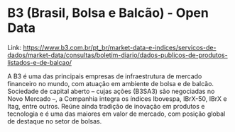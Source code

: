 # B3 (Brasil, Bolsa e Balcão) - Open Data

Link: https://www.b3.com.br/pt_br/market-data-e-indices/servicos-de-dados/market-data/consultas/boletim-diario/dados-publicos-de-produtos-listados-e-de-balcao/

A B3 é uma das principais empresas de infraestrutura de mercado financeiro no mundo, com atuação em ambiente de bolsa e de balcão. Sociedade de capital aberto – cujas ações (B3SA3) são negociadas no Novo Mercado –, a Companhia integra os índices Ibovespa, IBrX-50, IBrX e Itag, entre outros. Reúne ainda tradição de inovação em produtos e tecnologia e é uma das maiores em valor de mercado, com posição global de destaque no setor de bolsas.
